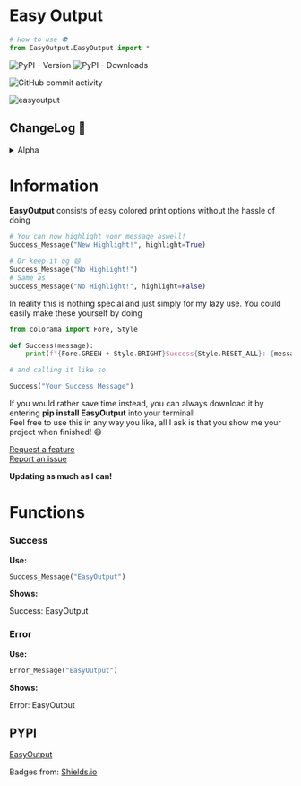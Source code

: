 # Easy Output 
```py 
# How to use 👽
from EasyOutput.EasyOutput import *
```
![PyPI - Version](https://img.shields.io/pypi/v/EasyOutput?style=for-the-badge&logo=pypi&label=EasyOutput&color=55%2C%20117%2C%20169)
![PyPI - Downloads](https://img.shields.io/pypi/dm/EasyOutput?style=for-the-badge&logo=pypi&color=55%2C%20117%2C%20169)

![GitHub commit activity](https://img.shields.io/github/commit-activity/m/FrankAustin808/EasyOutput?style=for-the-badge&logo=github)

![easyoutput](https://i.gyazo.com/e8c1bb4fe08ade9c2ce6856386f48e1f.png)

## ChangeLog 📝

<details>
<summary>Alpha</summary>

[comment]: <> (v0.0.1)
<details>
<summary>v0.0.1</summary>

    ADDED
    - Success Message
    - Error Message
    - Wait Message
</details>

[comment]: <> (v0.0.2)
<details>
<summary>v0.0.2</summary>
    
    ADDED
    - Connection Success Message
    - Connection Error Message

</details>

[comment]: <> (v0.0.3)
<details>
<summary>v0.0.3</summary>
    
    ADDED
    - Function Notes

    FIXED
    - Small Success Message Bugs
</details>

[comment]: <> (v0.0.4)
<details>
<summary>v0.0.4</summary>
    
    ADDED
    - Info Mesage
    - Note Message
</details>

[comment]: <> (v0.0.5)
<details>
<summary>v0.0.5</summary>

    ADDED
    - Title Print

    FIXED
    - Calling issues
</details>

[comment]: <> (v0.0.6)
<details>
<summary>v0.0.6</summary>

    ADDED
    - REDACTED Message

    REMOVED
    - Usless Classes
</details>

[comment]: <> (v0.0.7)
<details>
<summary>v0.0.7</summary>
    
    REMOVED
    - Wait Message 

    ADDED
    - Warning Message

    FIXED
    - imports
</details>

[comment]: <> (v0.0.7.1)
<details>
<summary>v0.0.7.1</summary>

    FIXED
    - 
</details>

[comment]: <> (v0.0.8)
<details>
<summary>v0.0.8</summary>

    ADDED
    - Highlight Message Option!
</details>
</details>

# Information
**EasyOutput** consists of easy colored print options without the hassle of doing
```py
# You can now highlight your message aswell! 
Success_Message("New Highlight!", highlight=True)

# Or keep it og 😄
Success_Message("No Highlight!")
# Same as
Success_Message("No Highlight!", highlight=False)
```
In reality this is nothing special and just simply for my lazy use. You could easily make these yourself by doing
```py
from colorama import Fore, Style

def Success(message):
    print(f"{Fore.GREEN + Style.BRIGHT}Success{Style.RESET_ALL}: {message}")

# and calling it like so

Success("Your Success Message")

```

If you would rather save time instead, you can always download it by entering **pip install EasyOutput** into your terminal!\
Feel free to use this in any way you like, all I ask is that you show me your project when finished! 😄

[Request a feature](https://github.com/FrankAustin808/EasyOutput/issues/new/choose)\
[Report an issue](https://github.com/FrankAustin808/EasyOutput/issues/new/choose)

**Updating as much as I can!**
# Functions

### Success
**Use:**
```py
Success_Message("EasyOutput")

```
**Shows:**

Success: EasyOutput 

### Error
**Use:**
```py
Error_Message("EasyOutput")

```
**Shows:**

Error: EasyOutput 

## PYPI

[EasyOutput](https://pypi.org/project/EasyOutput/)


Badges from: [Shields.io](https://shields.io/badges)
